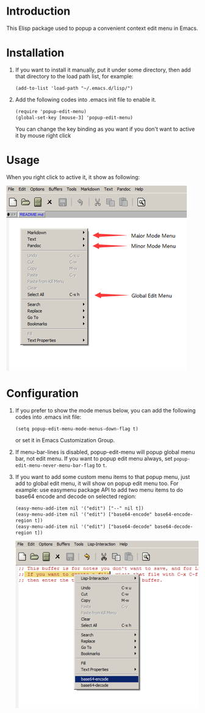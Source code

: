 
# Introduction

This Elisp package used to popup a convenient context edit menu in Emacs.

# Installation

1. If you want to install it manually, put it under some directory,
   then add that directory to the load path list, for example:
   
   ```elisp
   (add-to-list 'load-path "~/.emacs.d/lisp/")
   ```

2. Add the following codes into .emacs init file to enable it.

   ```elisp
   (require 'popup-edit-menu)
   (global-set-key [mouse-3] 'popup-edit-menu)
   ```
   
   You can change the key binding as you want if you don't want to active it by mouse right click

# Usage

When you right click to active it, it show as following:

![screenshot](images/screenshot.png)

# Configuration

1. If you prefer to show the mode menus below, you can add the following codes into .emacs init file:

   ```elisp
   (setq popup-edit-menu-mode-menus-down-flag t)
   ```
   
   or set it in Emacs Customization Group.
   
2. If menu-bar-lines is disabled, popup-edit-menu will popup global menu bar, not edit menu. If you
   want to popup edit menu always, set `popup-edit-menu-never-menu-bar-flag` to `t`.

3. If you want to add some custom menu items to that popup menu, just add to global edit menu, it will
   show on popup edit menu too. For example: use easymenu package API to add two menu items to do 
   base64 encode and decode on selected region:
   
   ```elisp
   (easy-menu-add-item nil '("edit") ["--" nil t])
   (easy-menu-add-item nil '("edit") ["base64-encode" base64-encode-region t])
   (easy-menu-add-item nil '("edit") ["base64-decode" base64-decode-region t])
   ```
   
   ![custom](images/custom.png)
   
